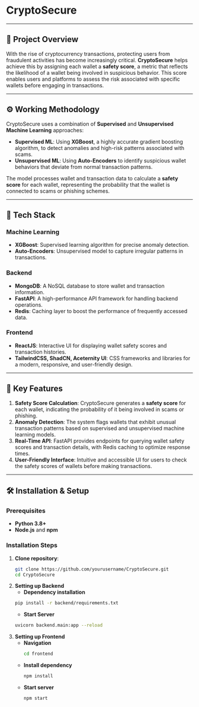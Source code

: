 # CryptoSecure

---

## 🚀 Project Overview

With the rise of cryptocurrency transactions, protecting users from fraudulent activities has become increasingly critical. **CryptoSecure** helps achieve this by assigning each wallet a **safety score**, a metric that reflects the likelihood of a wallet being involved in suspicious behavior. This score enables users and platforms to assess the risk associated with specific wallets before engaging in transactions.

---

## ⚙️ Working Methodology

CryptoSecure uses a combination of **Supervised** and **Unsupervised Machine Learning** approaches:

- **Supervised ML**: Using **XGBoost**, a highly accurate gradient boosting algorithm, to detect anomalies and high-risk patterns associated with scams.
- **Unsupervised ML**: Using **Auto-Encoders** to identify suspicious wallet behaviors that deviate from normal transaction patterns.

The model processes wallet and transaction data to calculate a **safety score** for each wallet, representing the probability that the wallet is connected to scams or phishing schemes.

---

## 🧰 Tech Stack

### Machine Learning
- **XGBoost**: Supervised learning algorithm for precise anomaly detection.
- **Auto-Encoders**: Unsupervised model to capture irregular patterns in transactions.

### Backend
- **MongoDB**: A NoSQL database to store wallet and transaction information.
- **FastAPI**: A high-performance API framework for handling backend operations.
- **Redis**: Caching layer to boost the performance of frequently accessed data.

### Frontend
- **ReactJS**: Interactive UI for displaying wallet safety scores and transaction histories.
- **TailwindCSS, ShadCN, Aceternity UI**: CSS frameworks and libraries for a modern, responsive, and user-friendly design.

---

## 🌟 Key Features

1. **Safety Score Calculation**: CryptoSecure generates a **safety score** for each wallet, indicating the probability of it being involved in scams or phishing.
2. **Anomaly Detection**: The system flags wallets that exhibit unusual transaction patterns based on supervised and unsupervised machine learning models.
3. **Real-Time API**: FastAPI provides endpoints for querying wallet safety scores and transaction details, with Redis caching to optimize response times.
4. **User-Friendly Interface**: Intuitive and accessible UI for users to check the safety scores of wallets before making transactions.

---

## 🛠️ Installation & Setup

### Prerequisites

- **Python 3.8+**
- **Node.js** and **npm**

### Installation Steps

1. **Clone repository**:
   ```bash
   git clone https://github.com/yourusername/CryptoSecure.git
   cd CryptoSecure
   ```
2. **Setting up Backend**
   - **Dependency installation**
   ```bash
   pip install -r backend/requirements.txt
   ```
   - **Start Server**
   ```bash
   uvicorn backend.main:app --reload
   ```
3. **Setting up Frontend**
   - **Navigation**
     ```bash
     cd frontend
     ```
   - **Install dependency**
     ```bash
     npm install
     ```
   - **Start server**
     ```bash
     npm start
     ```
